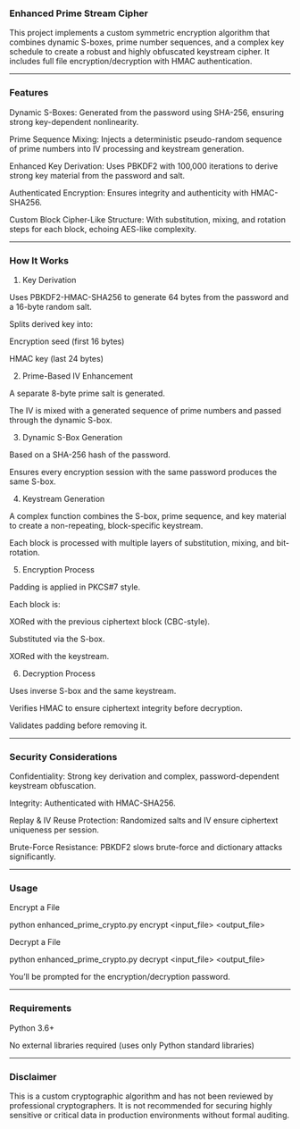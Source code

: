 ### Enhanced Prime Stream Cipher

This project implements a custom symmetric encryption algorithm that combines dynamic S-boxes, prime number sequences, and a complex key schedule to create a robust and highly obfuscated keystream cipher. It includes full file encryption/decryption with HMAC authentication.


---

### Features

Dynamic S-Boxes: Generated from the password using SHA-256, ensuring strong key-dependent nonlinearity.

Prime Sequence Mixing: Injects a deterministic pseudo-random sequence of prime numbers into IV processing and keystream generation.

Enhanced Key Derivation: Uses PBKDF2 with 100,000 iterations to derive strong key material from the password and salt.

Authenticated Encryption: Ensures integrity and authenticity with HMAC-SHA256.

Custom Block Cipher-Like Structure: With substitution, mixing, and rotation steps for each block, echoing AES-like complexity.



---

### How It Works

1. Key Derivation

Uses PBKDF2-HMAC-SHA256 to generate 64 bytes from the password and a 16-byte random salt.

Splits derived key into:

Encryption seed (first 16 bytes)

HMAC key (last 24 bytes)



2. Prime-Based IV Enhancement

A separate 8-byte prime salt is generated.

The IV is mixed with a generated sequence of prime numbers and passed through the dynamic S-box.


3. Dynamic S-Box Generation

Based on a SHA-256 hash of the password.

Ensures every encryption session with the same password produces the same S-box.


4. Keystream Generation

A complex function combines the S-box, prime sequence, and key material to create a non-repeating, block-specific keystream.

Each block is processed with multiple layers of substitution, mixing, and bit-rotation.


5. Encryption Process

Padding is applied in PKCS#7 style.

Each block is:

XORed with the previous ciphertext block (CBC-style).

Substituted via the S-box.

XORed with the keystream.



6. Decryption Process

Uses inverse S-box and the same keystream.

Verifies HMAC to ensure ciphertext integrity before decryption.

Validates padding before removing it.



---

### Security Considerations

Confidentiality: Strong key derivation and complex, password-dependent keystream obfuscation.

Integrity: Authenticated with HMAC-SHA256.

Replay & IV Reuse Protection: Randomized salts and IV ensure ciphertext uniqueness per session.

Brute-Force Resistance: PBKDF2 slows brute-force and dictionary attacks significantly.



---

### Usage

Encrypt a File

python enhanced_prime_crypto.py encrypt <input_file> <output_file>

Decrypt a File

python enhanced_prime_crypto.py decrypt <input_file> <output_file>

You’ll be prompted for the encryption/decryption password.


---

### Requirements

Python 3.6+

No external libraries required (uses only Python standard libraries)



---

### Disclaimer

This is a custom cryptographic algorithm and has not been reviewed by professional cryptographers. It is not recommended for securing highly sensitive or critical data in production environments without formal auditing.

